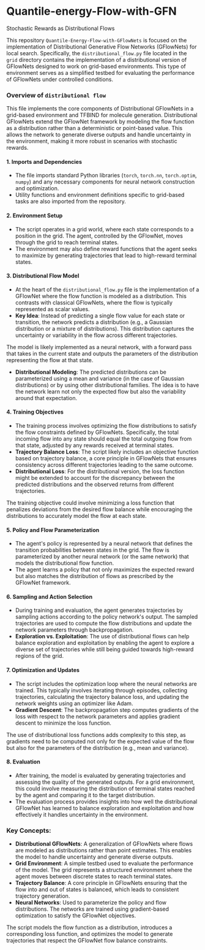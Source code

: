 # Quantile-energy-Flow-with-GFN

Stochastic Rewards as Distributional Flows

This repository `Quantile-Energy-Flow-with-GFlowNets` is focused on the implementation of Distributional Generative Flow Networks (GFlowNets) for local search. Specifically, the `distributional_flow.py` file located in the `grid` directory contains the implementation of a distributional version of GFlowNets designed to work on grid-based environments. This type of environment serves as a simplified testbed for evaluating the performance of GFlowNets under controlled conditions.

### Overview of `distributional flow`

This file implements the core components of Distributional GFlowNets in a grid-based environment and TFBIND for molecule generation. Distributional GFlowNets extend the GFlowNet framework by modeling the flow function as a distribution rather than a deterministic or point-based value. This allows the network to generate diverse outputs and handle uncertainty in the environment, making it more robust in scenarios with stochastic rewards.

#### 1. **Imports and Dependencies**

- The file imports standard Python libraries (`torch`, `torch.nn`, `torch.optim`, `numpy`) and any necessary components for neural network construction and optimization.
- Utility functions and environment definitions specific to grid-based tasks are also imported from the repository.

#### 2. **Environment Setup**

- The script operates in a grid world, where each state corresponds to a position in the grid. The agent, controlled by the GFlowNet, moves through the grid to reach terminal states.
- The environment may also define reward functions that the agent seeks to maximize by generating trajectories that lead to high-reward terminal states.

#### 3. **Distributional Flow Model**

- At the heart of the `distributional_flow.py` file is the implementation of a GFlowNet where the flow function is modeled as a distribution. This contrasts with classical GFlowNets, where the flow is typically represented as scalar values.
- **Key Idea**: Instead of predicting a single flow value for each state or transition, the network predicts a distribution (e.g., a Gaussian distribution or a mixture of distributions). This distribution captures the uncertainty or variability in the flow across different trajectories.

The model is likely implemented as a neural network, with a forward pass that takes in the current state and outputs the parameters of the distribution representing the flow at that state.

- **Distributional Modeling**: The predicted distributions can be parameterized using a mean and variance (in the case of Gaussian distributions) or by using other distributional families. The idea is to have the network learn not only the expected flow but also the variability around that expectation.

#### 4. **Training Objectives**

- The training process involves optimizing the flow distributions to satisfy the flow constraints defined by GFlowNets. Specifically, the total incoming flow into any state should equal the total outgoing flow from that state, adjusted by any rewards received at terminal states.
- **Trajectory Balance Loss**: The script likely includes an objective function based on trajectory balance, a core principle in GFlowNets that ensures consistency across different trajectories leading to the same outcome.
- **Distributional Loss**: For the distributional version, the loss function might be extended to account for the discrepancy between the predicted distributions and the observed returns from different trajectories.

The training objective could involve minimizing a loss function that penalizes deviations from the desired flow balance while encouraging the distributions to accurately model the flow at each state.

#### 5. **Policy and Flow Parameterization**

- The agent's policy is represented by a neural network that defines the transition probabilities between states in the grid. The flow is parameterized by another neural network (or the same network) that models the distributional flow function.
- The agent learns a policy that not only maximizes the expected reward but also matches the distribution of flows as prescribed by the GFlowNet framework.

#### 6. **Sampling and Action Selection**

- During training and evaluation, the agent generates trajectories by sampling actions according to the policy network's output. The sampled trajectories are used to compute the flow distributions and update the network parameters through backpropagation.
- **Exploration vs. Exploitation**: The use of distributional flows can help balance exploration and exploitation by enabling the agent to explore a diverse set of trajectories while still being guided towards high-reward regions of the grid.

#### 7. **Optimization and Updates**

- The script includes the optimization loop where the neural networks are trained. This typically involves iterating through episodes, collecting trajectories, calculating the trajectory balance loss, and updating the network weights using an optimizer like Adam.
- **Gradient Descent**: The backpropagation step computes gradients of the loss with respect to the network parameters and applies gradient descent to minimize the loss function.

The use of distributional loss functions adds complexity to this step, as gradients need to be computed not only for the expected value of the flow but also for the parameters of the distribution (e.g., mean and variance).

#### 8. **Evaluation**

- After training, the model is evaluated by generating trajectories and assessing the quality of the generated outputs. For a grid environment, this could involve measuring the distribution of terminal states reached by the agent and comparing it to the target distribution.
- The evaluation process provides insights into how well the distributional GFlowNet has learned to balance exploration and exploitation and how effectively it handles uncertainty in the environment.

### Key Concepts:

- **Distributional GFlowNets**: A generalization of GFlowNets where flows are modeled as distributions rather than point estimates. This enables the model to handle uncertainty and generate diverse outputs.
- **Grid Environment**: A simple testbed used to evaluate the performance of the model. The grid represents a structured environment where the agent moves between discrete states to reach terminal states.
- **Trajectory Balance**: A core principle in GFlowNets ensuring that the flow into and out of states is balanced, which leads to consistent trajectory generation.
- **Neural Networks**: Used to parameterize the policy and flow distributions. The networks are trained using gradient-based optimization to satisfy the GFlowNet objectives.

The script models the flow function as a distribution, introduces a corresponding loss function, and optimizes the model to generate trajectories that respect the GFlowNet flow balance constraints.
